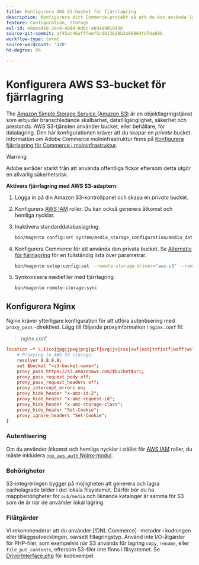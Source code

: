 ```yaml
---
title: Konfigurera AWS S3-bucket för fjärrlagring
description: Konfigurera ditt Commerce-projekt så att du kan använda lagringstjänsten AWS S3 för fjärrlagring.
feature: Configuration, Storage
exl-id: e8aeade8-2ec4-4844-bd6c-ab9489d10436
source-git-commit: af45ac46afffeef5cd613628b2a98864fd7da69b
workflow-type: tm+mt
source-wordcount: '320'
ht-degree: 0%

---
```


# Konfigurera AWS S3-bucket för fjärrlagring

The [Amazon Simple Storage Service (Amazon S3)][AWS S3] är en objektlagringstjänst som erbjuder branschledande skalbarhet, datatillgänglighet, säkerhet och prestanda. AWS S3-tjänsten använder bucket, eller behållare, för datalagring. Den här konfigurationen kräver att du skapar en _private_ bucket. Information om Adobe Commerce molninfrastruktur finns på [Konfigurera fjärrlagring för Commerce i molninfrastruktur](cloud-support.md).

>[!WARNING]
>
>Adobe avråder starkt från att använda offentliga fickor eftersom detta utgör en allvarlig säkerhetsrisk.

**Aktivera fjärrlagring med AWS S3-adaptern**:

1. Logga in på din Amazon S3-kontrollpanel och skapa en _private_ bucket.

1. Konfigurera [AWS IAM] roller. Du kan också generera åtkomst och hemliga nycklar.

1. Inaktivera standarddatabaslagring.

   ```bash
   bin/magento config:set system/media_storage_configuration/media_database 0
   ```

1. Konfigurera Commerce för att använda den privata bucket. Se [Alternativ för fjärrlagring](remote-storage.md#remote-storage-options) för en fullständig lista över parametrar.

   ```bash
   bin/magento setup:config:set --remote-storage-driver="aws-s3" --remote-storage-bucket="<bucket-name>" --remote-storage-region="<region-name>" --remote-storage-prefix="<optional-prefix>" --remote-storage-key=<optional-access-key> --remote-storage-secret=<optional-secret-key> -n
   ```

1. Synkronisera mediefiler med fjärrlagring.

   ```bash
   bin/magento remote-storage:sync
   ```

## Konfigurera Nginx

Nginx kräver ytterligare konfiguration för att utföra autentisering med `proxy_pass` -direktivet. Lägg till följande proxyinformation i `nginx.conf` fil:

>nginx.conf

```conf
location ~* \.(ico|jpg|jpeg|png|gif|svg|js|css|swf|eot|ttf|otf|woff|woff2)$ {
    # Proxying to AWS S3 storage.
    resolver 8.8.8.8;
    set $bucket "<s3-bucket-name>";
    proxy_pass https://s3.amazonaws.com/$bucket$uri;
    proxy_pass_request_body off;
    proxy_pass_request_headers off;
    proxy_intercept_errors on;
    proxy_hide_header "x-amz-id-2";
    proxy_hide_header "x-amz-request-id";
    proxy_hide_header "x-amz-storage-class";
    proxy_hide_header "Set-Cookie";
    proxy_ignore_headers "Set-Cookie";
}
```

### Autentisering

Om du använder åtkomst och hemliga nycklar i stället för [AWS IAM] roller, du måste inkludera [`ngx_aws_auth` Nginx-modul][ngx repo].

### Behörigheter

S3-integreringen bygger på möjligheten att generera och lagra cachelagrade bilder i det lokala filsystemet. Därför bör du ha mappbehörigheter för `pub/media` och liknande kataloger är samma för S3 som de är när de använder lokal lagring.

### Filåtgärder

Vi rekommenderar att du använder [!DNL Commerce] -metoder i kodningen eller tilläggsutvecklingen, oavsett fillagringstyp. Använd inte I/O-åtgärder för PHP-filer, som exempelvis när S3 används för lagring `copy`, `rename`, eller `file_put_contents`, eftersom S3-filer inte finns i filsystemet. Se [DriverInterface.php](https://github.com/magento/magento2/blob/2.4-develop/lib/internal/Magento/Framework/Filesystem/DriverInterface.php#L18) för kodexempel.

<!-- link definitions -->

[AWS S3]: https://aws.amazon.com/s3
[AWS IAM]: https://aws.amazon.com/iam/
[ngx repo]: https://github.com/anomalizer/ngx_aws_auth
